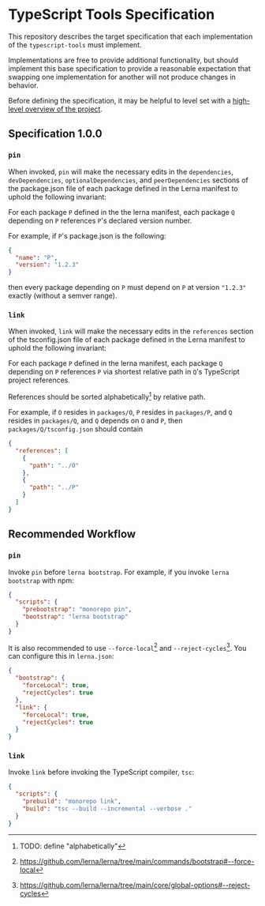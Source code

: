 # TypeScript Tools Specification

This repository describes the target specification that each implementation of the
`typescript-tools` must implement.

Implementations are free to provide additional functionality, but should implement
this base specification to provide a reasonable expectation that swapping one
implementation for another will not produce changes in behavior.

Before defining the specification, it may be helpful to level set with a
[high-level overview of the project].

[high-level overview of the project]: ./explanation.md

## Specification 1.0.0

### `pin`

When invoked, `pin` will make the necessary edits in the `dependencies`,
`devDependencies`, `optionalDependencies`, and `peerDependencies` sections of
the package.json file of each package defined in the Lerna manifest to uphold the
following invariant:

For each package `P` defined in the the lerna manifest, each package `Q` depending on
`P` references `P`'s declared version number.

For example, if `P`'s package.json is the following:

```json
{
  "name": "P",
  "version": "1.2.3"
}
```

then every package depending on `P` must depend on `P` at version `"1.2.3"` exactly
(without a semver range).

### `link`

When invoked, `link` will make the necessary edits in the `references` section of
the tsconfig.json file of each package defined in the Lerna manifest to uphold the
following invariant:

For each package `P` defined in the lerna manifest, each package `Q` depending on
`P` references `P` via shortest relative path in `Q`'s TypeScript project references.

References should be sorted alphabetically[^1] by relative path.

For example, if `O` resides in `packages/O`, `P` resides in `packages/P`,
and `Q` resides in `packages/Q`, and `Q` depends on `O` and `P`, then
`packages/Q/tsconfig.json` should contain

```json
{
  "references": [
    {
      "path": "../O"
    },
    {
      "path": "../P"
    }
  ]
}
```

## Recommended Workflow

### `pin`

Invoke `pin` before `lerna bootstrap`. For example, if you invoke `lerna bootstrap` with npm:

```json
{
  "scripts": {
    "prebootstrap": "monorepo pin",
    "bootstrap": "lerna bootstrap"
  }
}
```

It is also recommended to use `--force-local`[^2] and `--reject-cycles`[^3]. You can configure this in `lerna.json`:

```json
{
  "bootstrap": {
    "forceLocal": true,
    "rejectCycles": true
  },
  "link": {
    "forceLocal": true,
    "rejectCycles": true
  }
}
```

### `link`

Invoke `link` before invoking the TypeScript compiler, `tsc`:

```json
{
  "scripts": {
    "prebuild": "monorepo link",
    "build": "tsc --build --incremental --verbose ."
  }
}
```

[^1]: TODO: define "alphabetically"
[^2]: https://github.com/lerna/lerna/tree/main/commands/bootstrap#--force-local
[^3]: https://github.com/lerna/lerna/tree/main/core/global-options#--reject-cycles
